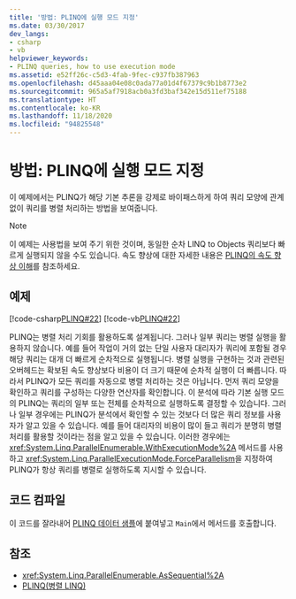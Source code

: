 ```yaml
---
title: '방법: PLINQ에 실행 모드 지정'
ms.date: 03/30/2017
dev_langs:
- csharp
- vb
helpviewer_keywords:
- PLINQ queries, how to use execution mode
ms.assetid: e52ff26c-c5d3-4fab-9fec-c937fb387963
ms.openlocfilehash: d45aaa04e08c0ada77a01d4f67379c9b1b8773e2
ms.sourcegitcommit: 965a5af7918acb0a3fd3baf342e15d511ef75188
ms.translationtype: HT
ms.contentlocale: ko-KR
ms.lasthandoff: 11/18/2020
ms.locfileid: "94825548"
---
```

# <a name="how-to-specify-the-execution-mode-in-plinq"></a>방법: PLINQ에 실행 모드 지정

이 예제에서는 PLINQ가 해당 기본 추론을 강제로 바이패스하게 하여 쿼리 모양에 관계없이 쿼리를 병렬 처리하는 방법을 보여줍니다.  
  
> [!NOTE]
> 이 예제는 사용법을 보여 주기 위한 것이며, 동일한 순차 LINQ to Objects 쿼리보다 빠르게 실행되지 않을 수도 있습니다. 속도 향상에 대한 자세한 내용은 [PLINQ의 속도 향상 이해](understanding-speedup-in-plinq.md)를 참조하세요.  
  
## <a name="example"></a>예제  
 [!code-csharp[PLINQ#22](../../../samples/snippets/csharp/VS_Snippets_Misc/plinq/cs/plinqsamples.cs#22)]
 [!code-vb[PLINQ#22](../../../samples/snippets/visualbasic/VS_Snippets_Misc/plinq/vb/plinqsnippets1.vb#22)]  
  
 PLINQ는 병렬 처리 기회를 활용하도록 설계됩니다. 그러나 일부 쿼리는 병렬 실행을 활용하지 않습니다. 예를 들어 작업이 거의 없는 단일 사용자 대리자가 쿼리에 포함될 경우 해당 쿼리는 대개 더 빠르게 순차적으로 실행됩니다. 병렬 실행을 구현하는 것과 관련된 오버헤드는 확보된 속도 향상보다 비용이 더 크기 때문에 순차적 실행이 더 빠릅니다. 따라서 PLINQ가 모든 쿼리를 자동으로 병렬 처리하는 것은 아닙니다. 먼저 쿼리 모양을 확인하고 쿼리를 구성하는 다양한 연산자를 확인합니다. 이 분석에 따라 기본 실행 모드의 PLINQ는 쿼리의 일부 또는 전체를 순차적으로 실행하도록 결정할 수 있습니다. 그러나 일부 경우에는 PLINQ가 분석에서 확인할 수 있는 것보다 더 많은 쿼리 정보를 사용자가 알고 있을 수 있습니다. 예를 들어 대리자의 비용이 많이 들고 쿼리가 분명히 병렬 처리를 활용할 것이라는 점을 알고 있을 수 있습니다. 이러한 경우에는 <xref:System.Linq.ParallelEnumerable.WithExecutionMode%2A> 메서드를 사용하고 <xref:System.Linq.ParallelExecutionMode.ForceParallelism>을 지정하여 PLINQ가 항상 쿼리를 병렬로 실행하도록 지시할 수 있습니다.  
  
## <a name="compiling-the-code"></a>코드 컴파일  
 이 코드를 잘라내어 [PLINQ 데이터 샘플](plinq-data-sample.md)에 붙여넣고 `Main`에서 메서드를 호출합니다.  
  
## <a name="see-also"></a>참조

- <xref:System.Linq.ParallelEnumerable.AsSequential%2A>
- [PLINQ(병렬 LINQ)](introduction-to-plinq.md)
